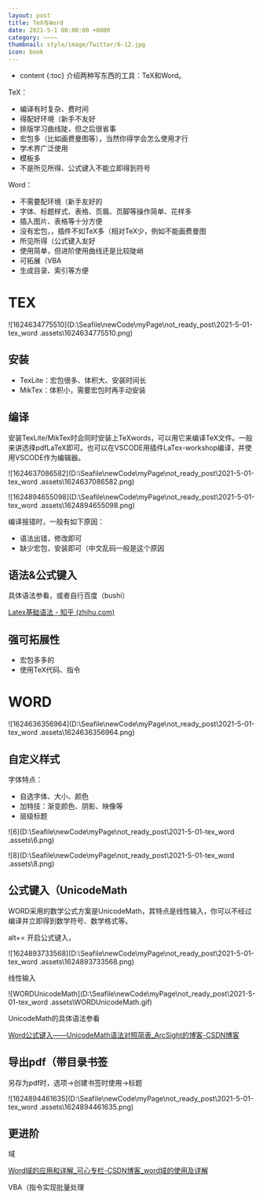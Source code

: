 ```yaml
---
layout: post
title: TeX与Word
date: 2021-5-1 00:00:00 +0800
category: ~~~~
thumbnail: style/image/Twitter/6-12.jpg
icon: book
---
```



* content
{:toc}
介绍两种写东西的工具：TeX和Word。

TeX：

- 编译有时复杂、费时间
- 得配好环境（新手不友好
- 排版学习曲线陡，但之后很省事
- 宏包多（比如画费曼图等），当然你得学会怎么使用才行
- 学术界广泛使用
- 模板多
- 不是所见所得、公式键入不能立即得到符号

Word：

- 不需要配环境（新手友好的
- 字体、标题样式、表格、页眉、页脚等操作简单、花样多
- 插入图片、表格等十分方便
- 没有宏包，，插件不如TeX多（相对TeX少，例如不能画费曼图
- 所见所得（公式键入友好 
- 使用简单，但进阶使用曲线还是比较陡峭
- 可拓展（VBA
- 生成目录、索引等方便







# TEX 

![1624634775510](D:\Seafile\newCode\myPage\not_ready_post\2021-5-01-tex_word .assets\1624634775510.png)

## 安装

- TexLite：宏包很多、体积大、安装时间长
- MikTex：体积小，需要宏包时再手动安装

## 编译

安装TexLite/MikTex时会同时安装上TeXwords，可以用它来编译TeX文件。一般来讲选择pdfLaTeX即可。也可以在VSCODE用插件LaTex-workshop编译，并使用VSCODE作为编辑器。

![1624637086582](D:\Seafile\newCode\myPage\not_ready_post\2021-5-01-tex_word .assets\1624637086582.png)

![1624894655098](D:\Seafile\newCode\myPage\not_ready_post\2021-5-01-tex_word .assets\1624894655098.png)

编译报错时，一般有如下原因：

- 语法出错，修改即可
- 缺少宏包，安装即可（中文乱码一般是这个原因



## 语法&公式键入

具体语法参看，或者自行百度（bushi）

[Latex基础语法 - 知乎 (zhihu.com)](https://zhuanlan.zhihu.com/p/52347414)



## 强可拓展性

- 宏包多多的
- 使用TeX代码、指令



# WORD



![1624636356964](D:\Seafile\newCode\myPage\not_ready_post\2021-5-01-tex_word .assets\1624636356964.png)



## 自定义样式

字体特点：

- 自选字体、大小、颜色
- 加特技：渐变颜色、阴影、映像等
- 层级标题

![6](D:\Seafile\newCode\myPage\not_ready_post\2021-5-01-tex_word .assets\6.png)

![8](D:\Seafile\newCode\myPage\not_ready_post\2021-5-01-tex_word .assets\8.png)



##  公式键入（UnicodeMath

WORD采用的数学公式方案是UnicodeMath，其特点是线性输入，你可以不经过编译并立即得到数学符号、数学格式等。

alt+= 开启公式键入，



![1624893733568](D:\Seafile\newCode\myPage\not_ready_post\2021-5-01-tex_word .assets\1624893733568.png)

线性输入

![WORDUnicodeMath](D:\Seafile\newCode\myPage\not_ready_post\2021-5-01-tex_word .assets\WORDUnicodeMath.gif)

UnicodeMath的具体语法参看

[Word公式键入——UnicodeMath语法对照简表_ArcSight的博客-CSDN博客](https://blog.csdn.net/weixin_44224652/article/details/110673138)



 ## 导出pdf（带目录书签

另存为pdf时，选项→创建书签时使用→标题

![1624894461635](D:\Seafile\newCode\myPage\not_ready_post\2021-5-01-tex_word .assets\1624894461635.png)



## 更进阶

域

[Word域的应用和详解_可心专栏-CSDN博客_word域的使用及详解](https://blog.csdn.net/songkexin/article/details/7304651)

VBA（指令实现批量处理